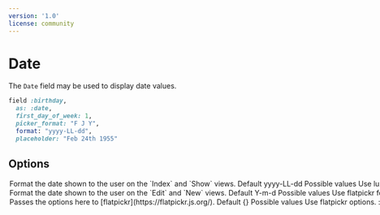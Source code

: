 ```yaml
---
version: '1.0'
license: community
---
```


# Date

The `Date` field may be used to display date values.

```ruby
field :birthday,
  as: :date,
  first_day_of_week: 1,
  picker_format: "F J Y",
  format: "yyyy-LL-dd",
  placeholder: "Feb 24th 1955"
```

## Options

<Option name="`format`">
Format the date shown to the user on the `Index` and `Show` views.

#### Default

`yyyy-LL-dd`

#### Possible values

Use [`luxon`](https://moment.github.io/luxon/#/formatting?id=table-of-tokens) formatting tokens.
</Option>
<Option name="`picker_format`">
Format the date shown to the user on the `Edit` and `New` views.

#### Default

`Y-m-d`

#### Possible values

Use [`flatpickr`](https://flatpickr.js.org/formatting) formatting tokens.
</Option>

<Option name="`picker_options`;">
Passes the options here to [flatpickr](https://flatpickr.js.org/).

#### Default

`{}`

#### Possible values

Use [`flatpickr`](https://flatpickr.js.org/options) options.

:::warning
These options may override other options like `picker_options`.
:::

</Option>
<!-- @include: ./../common/date_date_time_common.md-->
